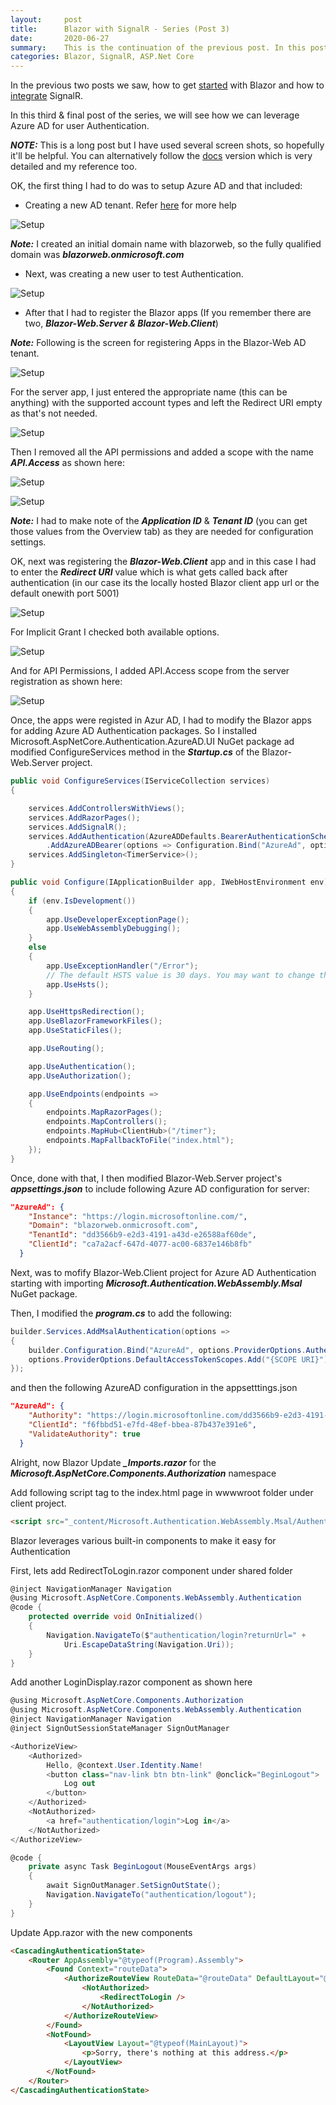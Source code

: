 ```yaml
---
layout:     post
title:      Blazor with SignalR - Series (Post 3)
date:       2020-06-27
summary:    This is the continuation of the previous post. In this post we will see how to setup a authentication using Azure AD.  
categories: Blazor, SignalR, ASP.Net Core
---
```


In the previous two posts we saw, how to get [started]({{site.url}}/Blazor-SignalR-1) with Blazor and how to [integrate]({{site.url}}/Blazor-SignalR-2) SignalR.

In this third & final post of the series, we will see how we can leverage Azure AD for user Authentication. 

***NOTE:*** This is a long post but I have used several screen shots, so hopefully it'll be helpful. You can alternatively follow the [docs](https://docs.microsoft.com/en-us/aspnet/core/blazor/security/webassembly/hosted-with-azure-active-directory?view=aspnetcore-3.1) version which is very detailed and my reference too.

OK, the first thing I had to do was to setup Azure AD and that included:

- Creating a new AD tenant. Refer [here](https://docs.microsoft.com/en-us/azure/active-directory/develop/quickstart-create-new-tenant) for more help

![Setup]({{site.url}}/images/Blazor-AAD-0.png)

***Note:*** I created an initial domain name with blazorweb, so the fully qualified domain was ***blazorweb.onmicrosoft.com***

- Next, was creating a new user to test Authentication.

![Setup]({{site.url}}/images/Blazor-AAD-1.png)

- After that I had to register the Blazor apps (If you remember there are two, ***Blazor-Web.Server & Blazor-Web.Client***)

***Note:*** Following is the screen for registering Apps in the Blazor-Web AD tenant.

![Setup]({{site.url}}/images/Blazor-AAD-2.png)

For the server app, I just entered the appropriate name (this can be anything) with the supported account types and left the Redirect URI empty as that's not needed.

![Setup]({{site.url}}/images/Blazor-AAD-3.png)

Then I removed all the API permissions and added a scope with the name ***API.Access*** as shown here:

![Setup]({{site.url}}/images/Blazor-AAD-5.png)

![Setup]({{site.url}}/images/Blazor-AAD-6.png)

***Note:*** I had to make note of the ***Application ID*** & ***Tenant ID*** (you can get those values from the Overview tab) as they are needed for configuration settings.

OK, next was registering the ***Blazor-Web.Client*** app and in this case I had to enter the ***Redirect URI*** value which is what gets called back after authentication (in our case its the locally hosted Blazor client app url or the default onewith port 5001)

![Setup]({{site.url}}/images/Blazor-AAD-7.png)

For Implicit Grant I checked both available options.

![Setup]({{site.url}}/images/Blazor-AAD-9.png)

And for API Permissions, I added API.Access scope from the server registration as shown here:

![Setup]({{site.url}}/images/Blazor-AAD-10.png)

Once, the apps were registed in Azur AD, I had to modify the Blazor apps for adding Azure AD  Authentication packages. So I installed Microsoft.AspNetCore.Authentication.AzureAD.UI NuGet package ad modified ConfigureServices method in the ***Startup.cs*** of the Blazor-Web.Server project.

~~~csharp
public void ConfigureServices(IServiceCollection services)
{

    services.AddControllersWithViews();
    services.AddRazorPages();
    services.AddSignalR();
    services.AddAuthentication(AzureADDefaults.BearerAuthenticationScheme)
        .AddAzureADBearer(options => Configuration.Bind("AzureAd", options));
    services.AddSingleton<TimerService>();
}

public void Configure(IApplicationBuilder app, IWebHostEnvironment env)
{ 
    if (env.IsDevelopment())
    {
        app.UseDeveloperExceptionPage();
        app.UseWebAssemblyDebugging();
    }
    else
    {
        app.UseExceptionHandler("/Error");
        // The default HSTS value is 30 days. You may want to change this for production scenarios, see https://aka.ms/aspnetcore-hsts.
        app.UseHsts();
    }

    app.UseHttpsRedirection();
    app.UseBlazorFrameworkFiles();
    app.UseStaticFiles();

    app.UseRouting();

    app.UseAuthentication();
    app.UseAuthorization();

    app.UseEndpoints(endpoints =>
    {
        endpoints.MapRazorPages();
        endpoints.MapControllers();
        endpoints.MapHub<ClientHub>("/timer");
        endpoints.MapFallbackToFile("index.html");
    });
}
~~~

Once, done with that, I then modified Blazor-Web.Server project's ***appsettings.json*** to include following  Azure AD configuration for server:

~~~json
"AzureAd": {
    "Instance": "https://login.microsoftonline.com/",
    "Domain": "blazorweb.onmicrosoft.com",
    "TenantId": "dd3566b9-e2d3-4191-a43d-e26588af60de",
    "ClientId": "ca7a2acf-647d-4077-ac00-6837e146b8fb"
  }
~~~

Next, was to mofify  Blazor-Web.Client project for Azure AD Authentication starting with importing  ***Microsoft.Authentication.WebAssembly.Msal*** NuGet package.

Then, I modified the ***program.cs*** to add the following:

~~~csharp
builder.Services.AddMsalAuthentication(options =>
{
    builder.Configuration.Bind("AzureAd", options.ProviderOptions.Authentication);
    options.ProviderOptions.DefaultAccessTokenScopes.Add("{SCOPE URI}");
});
~~~

and then the following AzureAD configuration in the appsetttings.json

~~~json
"AzureAd": {
    "Authority": "https://login.microsoftonline.com/dd3566b9-e2d3-4191-a43d-e26588af60de",
    "ClientId": "f6fbbd51-e7fd-48ef-bbea-87b437e391e6",
    "ValidateAuthority": true
  }
~~~

Alright, now Blazor 
Update ***_Imports.razor*** for the  ***Microsoft.AspNetCore.Components.Authorization*** namespace

Add following script tag to the index.html page in wwwwroot folder under client project.

~~~html
<script src="_content/Microsoft.Authentication.WebAssembly.Msal/AuthenticationService.js"></script>
~~~
Blazor leverages various built-in components to make it easy for Authentication

First, lets add RedirectToLogin.razor component under shared folder

~~~csharp
@inject NavigationManager Navigation
@using Microsoft.AspNetCore.Components.WebAssembly.Authentication
@code {
    protected override void OnInitialized()
    {
        Navigation.NavigateTo($"authentication/login?returnUrl=" +
            Uri.EscapeDataString(Navigation.Uri));
    }
}
~~~

Add another LoginDisplay.razor component as shown here

~~~csharp
@using Microsoft.AspNetCore.Components.Authorization
@using Microsoft.AspNetCore.Components.WebAssembly.Authentication
@inject NavigationManager Navigation
@inject SignOutSessionStateManager SignOutManager

<AuthorizeView>
    <Authorized>
        Hello, @context.User.Identity.Name!
        <button class="nav-link btn btn-link" @onclick="BeginLogout">
            Log out
        </button>
    </Authorized>
    <NotAuthorized>
        <a href="authentication/login">Log in</a>
    </NotAuthorized>
</AuthorizeView>

@code {
    private async Task BeginLogout(MouseEventArgs args)
    {
        await SignOutManager.SetSignOutState();
        Navigation.NavigateTo("authentication/logout");
    }
}
~~~

Update App.razor with the new components

~~~html
<CascadingAuthenticationState>
    <Router AppAssembly="@typeof(Program).Assembly">
        <Found Context="routeData">
            <AuthorizeRouteView RouteData="@routeData" DefaultLayout="@typeof(MainLayout)">
                <NotAuthorized>
                    <RedirectToLogin />
                </NotAuthorized>
            </AuthorizeRouteView>
        </Found>
        <NotFound>
            <LayoutView Layout="@typeof(MainLayout)">
                <p>Sorry, there's nothing at this address.</p>
            </LayoutView>
        </NotFound>
    </Router>
</CascadingAuthenticationState>
~~~